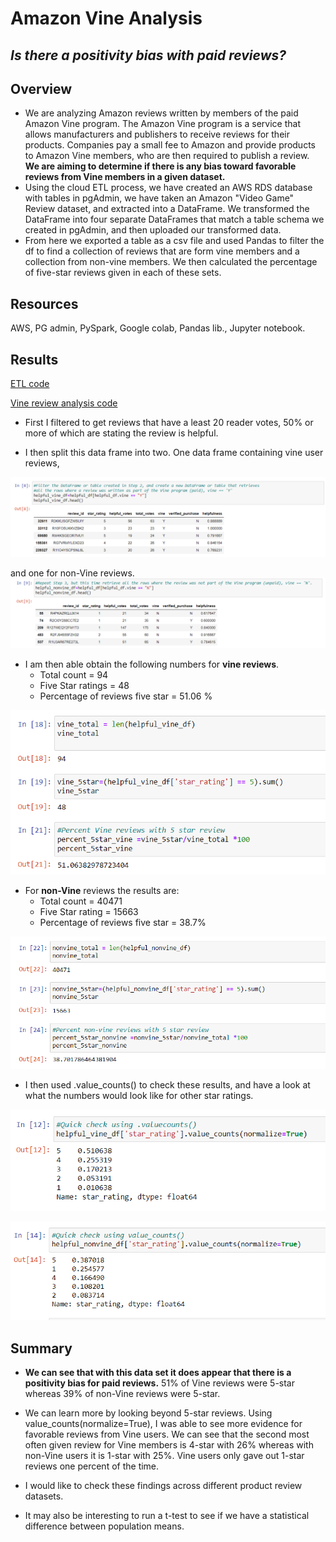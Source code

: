 # Amazon Vine Analysis 
## *Is there a positivity bias with paid reviews?*







## Overview
- We are analyzing Amazon reviews written by members of the paid Amazon Vine program. The Amazon Vine program is a service that allows manufacturers and publishers to receive reviews for their products. Companies pay a small fee to Amazon and provide products to Amazon Vine members, who are then required to publish a review.
**We are aiming to determine if there is any bias toward favorable reviews from Vine members in a given dataset.**
- Using the cloud ETL process, we have created an AWS RDS database with tables in pgAdmin,  we have taken an Amazon "Video Game" Review dataset, and extracted into a DataFrame. We transformed the DataFrame into four separate DataFrames that match a table schema we created in pgAdmin, and then uploaded our transformed data.
- From here we exported a table as a csv file and used Pandas to filter the df to find a collection of reviews that are form vine members and a collection from non-vine members. We then calculated the percentage of five-star reviews given in each of these sets. 

## Resources
AWS, PG admin, PySpark, Google colab, Pandas lib., Jupyter notebook.

## Results
[ETL code](Amazon_Reviews_ETL.ipynb)

[Vine review analysis code](Vine_Review_Analysis.ipynb)
- First I filtered to get reviews that have a least 20 reader votes, 50% or more of which are stating the review is helpful.

- I then split this data frame into two. One data frame containing vine user reviews,

 ![vine review df](analysis/helpful_vine_df.png)

 and one for non-Vine reviews. 
 ![non-vine review df](analysis/helpful_nonvine.png)

 - I am then able obtain the following numbers for **vine reviews**.
    - Total count = 94
    - Five Star ratings = 48
    - Percentage of  reviews five star = 51.06 %

![vine review results](analysis/vine_review_figures.png)

- For **non-Vine** reviews the results are:
    - Total count = 40471
    - Five Star rating = 15663
    - Percentage of reviews five star = 38.7%

![Non-vine review results](analysis/nonvine_review_figures.png)

- I then used .value_counts() to check these results, and have a look at what the numbers would look like for other star ratings.

![vine value counts](analysis/vine_valuecounts.png)

![non-vine value counts](analysis/nonvine_valuecount.png)





## Summary


 - **We can see that with this data set it does appear that there is a positivity bias for paid reviews.** 51% of Vine reviews were 5-star whereas  39% of non-Vine reviews were 5-star.    

- We can learn more by looking beyond 5-star reviews. Using value_counts(normalize=True), I was able to see more evidence for favorable reviews from Vine users. We can see that the second most often given review for Vine members is 4-star with 26% whereas with non-Vine users it is 1-star with 25%.  Vine users only gave out 1-star reviews one percent of the time.

 - I would like to check these findings across different product review datasets.

 - It may also be interesting to run a t-test to see if we have a statistical difference between population means.


